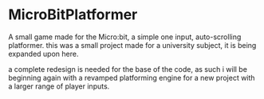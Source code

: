 # MicroBitPlatformer
A small game made for the Micro:bit, a simple one input, auto-scrolling platformer. this was a small project made for a university subject, it is being expanded upon here.

a complete redesign is needed for the base of the code, as such i will be beginning again with a revamped platforming engine for a new project with a larger range of player inputs.
